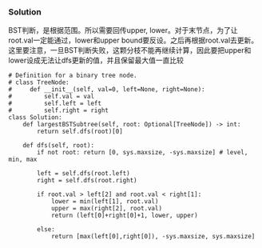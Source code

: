 ### Solution
BST判断，是根据范围。所以需要回传upper, lower。对于末节点，为了让root.val一定能通过，lower和upper bound要反设。之后再根据root.val去更新。这里要注意，一旦BST判断失败，这颗分枝不能再继续计算，因此要把upper和lower设成无法让dfs更新的值，并且保留最大值一直比较
```
# Definition for a binary tree node.
# class TreeNode:
#     def __init__(self, val=0, left=None, right=None):
#         self.val = val
#         self.left = left
#         self.right = right
class Solution:
    def largestBSTSubtree(self, root: Optional[TreeNode]) -> int:
        return self.dfs(root)[0]
    
    def dfs(self, root):
        if not root: return [0, sys.maxsize, -sys.maxsize] # level, min, max
        
        left = self.dfs(root.left)
        right = self.dfs(root.right)
        
        if root.val > left[2] and root.val < right[1]:
            lower = min(left[1], root.val)
            upper = max(right[2], root.val)
            return (left[0]+right[0]+1, lower, upper)
        
        else:
            return [max(left[0],right[0]), -sys.maxsize, sys.maxsize]
```